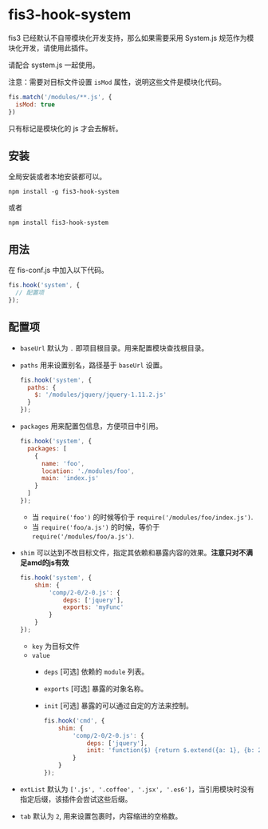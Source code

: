 # fis3-hook-system

fis3 已经默认不自带模块化开发支持，那么如果需要采用 System.js 规范作为模块化开发，请使用此插件。

请配合 system.js 一起使用。

注意：需要对目标文件设置 `isMod` 属性，说明这些文件是模块化代码。


```js
fis.match('/modules/**.js', {
  isMod: true
})
``` 

只有标记是模块化的 js 才会去解析。

## 安装

全局安装或者本地安装都可以。

```
npm install -g fis3-hook-system
```

或者

```
npm install fis3-hook-system
```

## 用法

在 fis-conf.js 中加入以下代码。


```js
fis.hook('system', {
  // 配置项
});
```

## 配置项

* `baseUrl` 默认为 `.` 即项目根目录。用来配置模块查找根目录。
* `paths` 用来设置别名，路径基于 `baseUrl` 设置。
  
  ```js
  fis.hook('system', {
    paths: {
      $: '/modules/jquery/jquery-1.11.2.js'
    }
  });
  ```
* `packages` 用来配置包信息，方便项目中引用。
  
  ```js
  fis.hook('system', {
    packages: [
      {
        name: 'foo',
        location: './modules/foo',
        main: 'index.js'
      }
    ]
  });
  ```

  * 当 `require('foo')` 的时候等价于 `require('/modules/foo/index.js')`.
  * 当 `require('foo/a.js')` 的时候，等价于 `require('/modules/foo/a.js')`.
* `shim` 可以达到不改目标文件，指定其依赖和暴露内容的效果。**注意只对不满足amd的js有效**
  
  ```js
  fis.hook('system', {
      shim: {
          'comp/2-0/2-0.js': {
              deps: ['jquery'],
              exports: 'myFunc'
          }
      }
  });
  ```
  
  * `key` 为目标文件
  * `value`
    * `deps` [可选] 依赖的 `module` 列表。
    * `exports` [可选] 暴露的对象名称。
    * `init` [可选] 暴露的可以通过自定的方法来控制。
    
      ```js
      fis.hook('cmd', {
          shim: {
              'comp/2-0/2-0.js': {
                  deps: ['jquery'],
                  init: 'function($) {return $.extend({a: 1}, {b: 2})}'
              }
          }
      });
      ```
* `extList` 默认为 `['.js', '.coffee', '.jsx', '.es6']`，当引用模块时没有指定后缀，该插件会尝试这些后缀。
* `tab` 默认为 `2`, 用来设置包裹时，内容缩进的空格数。
